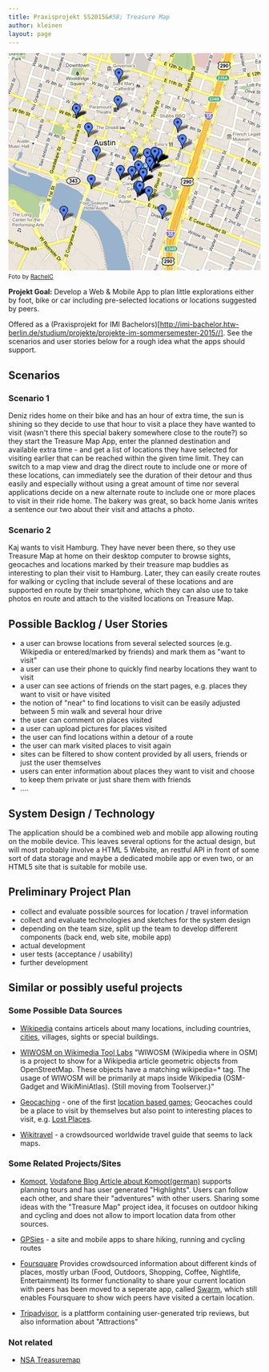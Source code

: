 ```yaml
---
title: Praxisprojekt SS2015&#58; Treasure Map
author: kleinen
layout: page
---
```



![Austin Map with Locations](./austin-map-5539886849_8ea012c5e7_z.jpg)
<br/><small class = "float-left">Foto by [RachelC](https://www.flickr.com/photos/rachelc/5539886849)</small>

<span style="font-weight: bold">Projekt Goal:</span> Develop a Web & Mobile App to plan little explorations either
by foot, bike or car including pre-selected locations or locations suggested by peers.

Offered as a (Praxisprojekt for IMI Bachelors)[http://imi-bachelor.htw-berlin.de/studium/projekte/projekte-im-sommersemester-2015//]. See the scenarios and
user stories below for a rough idea what the apps should support.

Scenarios
-----------------------------------------------------------------

### Scenario 1

Deniz rides home on their bike and has an hour of extra time, the sun is shining so they decide to use that hour to visit a place they have wanted to visit (wasn't there this
special bakery somewhere close to the route?) so they start the Treasure Map App, enter the planned destination and available extra time - and get a list of locations they have selected
for visiting earlier that can be reached within the given time limit. They can switch to a map view and drag the direct route to include one
or more of these locations, can immediately see the duration of their detour and thus easily and especially without using a great amount of time nor several applications decide on a new
alternate route to include one or more places to visit in their ride home. The bakery was great, so back home Janis writes a sentence our two about their visit and attachs a photo.

### Scenario 2

Kaj wants to visit Hamburg. They have never been there, so they use Treasure Map at home on their desktop computer to browse sights, geocaches and locations marked by their treasure map buddies as interesting to plan their visit to Hamburg.
Later, they can easily create routes for walking or cycling that include several of these locations and are supported en route by their smartphone, which they can also use to take
photos en route and attach to the visited locations on Treasure Map.


Possible Backlog / User Stories
-----------------------------------------------------------------
- a user can browse locations from several selected sources
  (e.g. Wikipedia or entered/marked by friends) and mark them as "want to visit"
- a user can use their phone to quickly find nearby locations they want to visit
- a user can see actions of friends on the start pages, e.g. places they want to visit or have visited
- the notion of "near" to find locations to visit can be easily adjusted between 5 min walk and several hour drive
- the user can comment on places visited
- a user can upload pictures for places visited
- the user can find locations within a detour of a route
- the user can mark visited places to visit again
- sites can be filtered to show content provided by all users, friends or just the user themselves
- users can enter information about places they want to visit and choose to keep them private or just share them with friends
- ....


System Design / Technology
-----------------------------------------------------------------

The application should be a combined web and mobile app
allowing routing on the mobile device. This leaves several options for
the actual design, but will most probably involve a HTML 5 Website, an
restful API in front of some sort of data storage and maybe a
dedicated mobile app or even two, or an HTML5 site that is suitable for mobile use.


Preliminary Project Plan
-----------------------------------------------------------------
- collect and evaluate possible sources for location / travel information
- collect and evaluate technologies and sketches for the system design
- depending on the team size, split up the team to develop different components
(back end, web site, mobile app)
- actual development
- user tests (acceptance / usability)
- further development


Similar or possibly useful projects
-----------------------------------------------------------------

### Some Possible Data Sources
* [Wikipedia](https://wikipedia.de) contains articels about many locations, including countries, [cities](http://de.wikipedia.org/wiki/Berlin), villages, sights or special buildings.

* [WIWOSM on Wikimedia Tool Labs](http://wiki.openstreetmap.org/wiki/WIWOSM) "WIWOSM (Wikipedia where in OSM) is a project to show for a Wikipedia article geometric objects from OpenStreetMap. These objects have a matching wikipedia=* tag. The usage of WIWOSM will be primarily at maps inside Wikipedia (OSM-Gadget and WikiMiniAtlas). (Still moving from Toolserver.)"

* [Geocaching](http://en.wikipedia.org/wiki/Geocaching) - one of the first [location based games](http://de.wikipedia.org/wiki/Location-based_Game); Geocaches could be a place to visit by themselves but also point to interesting places to visit, e.g. [Lost Places](http://de.wikipedia.org/wiki/Lost_Place).

* [Wikitravel](http://wikitravel.org/en/Main_Page) - a crowdsourced worldwide travel guide that seems to lack maps.

### Some Related Projects/Sites

* [Komoot](https://www.komoot.de/), [Vodafone Blog Article about Komoot(german)](http://blog.vodafone.de/lifestyle/komoot-outoor-touren-fuer-abenteurer/) supports planning tours and has user generated "Highlights". Users can follow each other, and share their "adventures" with other users. Sharing some ideas with the "Treasure Map" project idea, it focuses on outdoor hiking and cycling and does not allow to import location data from other sources.

* [GPSies](http://www.gpsies.com) - a site and mobile apps to share hiking, running and cycling routes

* [Foursquare](https://foursquare.com) Provides crowdsourced information about different kinds of places, mostly urban (Food, Outdoors, Shopping, Coffee, Nightlife, Entertainment) Its former functionality to share your current location with peers has been moved to a seperate app, called [Swarm](https://de.swarmapp.com), which still enables Foursquare to show wich peers have visited a certain location.

* [Tripadvisor](http://www.tripadvisor.de), is a plattform containing user-generated trip reviews, but also information about "Attractions"

### Not related
* [NSA Treasuremap](http://www.spiegel.de/netzwelt/netzpolitik/nsa-wie-der-geheimdienst-mit-dem-system-treasuremap-daten-sammelt-a-991496.html#)
